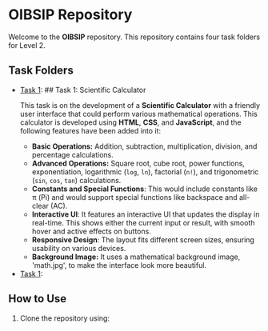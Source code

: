 # OIBSIP Repository

Welcome to the **OIBSIP** repository. This repository contains four task folders for Level 2.

## Task Folders

<ul>
  <li><a href="https://github.com/Ankit-Singh1234/OIBSIP/tree/main/TASK%201%20Calculator">Task 1</a>: ## Task 1: Scientific Calculator

This task is on the development of a **Scientific Calculator** with a friendly user interface that could perform various mathematical operations. This calculator is developed using **HTML**, **CSS**, and **JavaScript**, and the following features have been added into it:

- **Basic Operations:** Addition, subtraction, multiplication, division, and percentage calculations.
- **Advanced Operations:** Square root, cube root, power functions, exponentiation, logarithmic (`log`, `ln`), factorial (`n!`), and trigonometric (`sin`, `cos`, `tan`) calculations.
- **Constants and Special Functions**: This would include constants like π (Pi) and would support special functions like backspace and all-clear (AC).
- **Interactive UI**: It features an interactive UI that updates the display in real-time. This shows either the current input or result, with smooth hover and active effects on buttons.
- **Responsive Design**: The layout fits different screen sizes, ensuring usability on various devices.
- **Background Image:** It uses a mathematical background image, 'math.jpg', to make the interface look more beautiful.
</li>

<li><a href="https://github.com/Ankit-Singh1234/OIBSIP/tree/main/TASK%201%20Calculator">Task 1</a>: 
</li>
</ul>

## How to Use

1. Clone the repository using:
